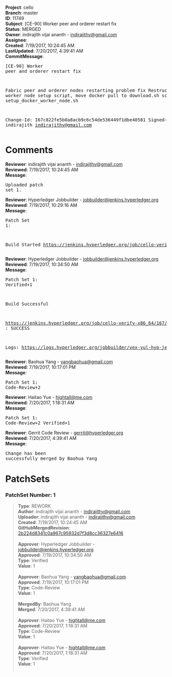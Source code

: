 <strong>Project</strong>: cello<br><strong>Branch</strong>: master<br><strong>ID</strong>: 11749<br><strong>Subject</strong>: [CE-90] Worker peer and orderer restart fix<br><strong>Status</strong>: MERGED<br><strong>Owner</strong>: indirajith vijai ananth - indirajithv@gmail.com<br><strong>Assignee</strong>:<br><strong>Created</strong>: 7/19/2017, 10:24:45 AM<br><strong>LastUpdated</strong>: 7/20/2017, 4:39:41 AM<br><strong>CommitMessage</strong>:<br><pre>[CE-90] Worker peer and orderer restart fix

Fabric peer and orderer nodes restarting problem fix
Restructuring of worker node setup script, move docker pull
to download.sh script from setup_docker_worker_node.sh

Change-Id: I67c822fe5b0a8acb9c6c54de536449f1dbe40581
Signed-off-by: indirajith <indirajithv@gmail.com>
</pre><h1>Comments</h1><strong>Reviewer</strong>: indirajith vijai ananth - indirajithv@gmail.com<br><strong>Reviewed</strong>: 7/19/2017, 10:24:45 AM<br><strong>Message</strong>: <pre>Uploaded patch set 1.</pre><strong>Reviewer</strong>: Hyperledger Jobbuilder - jobbuilder@jenkins.hyperledger.org<br><strong>Reviewed</strong>: 7/19/2017, 10:29:16 AM<br><strong>Message</strong>: <pre>Patch Set 1:

Build Started https://jenkins.hyperledger.org/job/cello-verify-x86_64/167/</pre><strong>Reviewer</strong>: Hyperledger Jobbuilder - jobbuilder@jenkins.hyperledger.org<br><strong>Reviewed</strong>: 7/19/2017, 10:34:50 AM<br><strong>Message</strong>: <pre>Patch Set 1: Verified+1

Build Successful 

https://jenkins.hyperledger.org/job/cello-verify-x86_64/167/ : SUCCESS

Logs: https://logs.hyperledger.org/jobbuilder/vex-yul-hyp-jenkins-1/cello-verify-x86_64/167</pre><strong>Reviewer</strong>: Baohua Yang - yangbaohua@gmail.com<br><strong>Reviewed</strong>: 7/19/2017, 10:17:01 PM<br><strong>Message</strong>: <pre>Patch Set 1: Code-Review+2</pre><strong>Reviewer</strong>: Haitao Yue - hightall@me.com<br><strong>Reviewed</strong>: 7/20/2017, 1:18:31 AM<br><strong>Message</strong>: <pre>Patch Set 1: Code-Review+2 Verified+1</pre><strong>Reviewer</strong>: Gerrit Code Review - gerrit@hyperledger.org<br><strong>Reviewed</strong>: 7/20/2017, 4:39:41 AM<br><strong>Message</strong>: <pre>Change has been successfully merged by Baohua Yang</pre><h1>PatchSets</h1><h3>PatchSet Number: 1</h3><blockquote><strong>Type</strong>: REWORK<br><strong>Author</strong>: indirajith vijai ananth - indirajithv@gmail.com<br><strong>Uploader</strong>: indirajith vijai ananth - indirajithv@gmail.com<br><strong>Created</strong>: 7/19/2017, 10:24:45 AM<br><strong>GitHubMergedRevision</strong>: [2b224d8341c0a967c95932d7f3d8cc36327e6416](https://github.com/hyperledger-gerrit-archive/cello/commit/2b224d8341c0a967c95932d7f3d8cc36327e6416)<br><br><strong>Approver</strong>: Hyperledger Jobbuilder - jobbuilder@jenkins.hyperledger.org<br><strong>Approved</strong>: 7/19/2017, 10:34:50 AM<br><strong>Type</strong>: Verified<br><strong>Value</strong>: 1<br><br><strong>Approver</strong>: Baohua Yang - yangbaohua@gmail.com<br><strong>Approved</strong>: 7/19/2017, 10:17:01 PM<br><strong>Type</strong>: Code-Review<br><strong>Value</strong>: 1<br><br><strong>MergedBy</strong>: Baohua Yang<br><strong>Merged</strong>: 7/20/2017, 4:39:41 AM<br><br><strong>Approver</strong>: Haitao Yue - hightall@me.com<br><strong>Approved</strong>: 7/20/2017, 1:18:31 AM<br><strong>Type</strong>: Code-Review<br><strong>Value</strong>: 1<br><br><strong>Approver</strong>: Haitao Yue - hightall@me.com<br><strong>Approved</strong>: 7/20/2017, 1:18:31 AM<br><strong>Type</strong>: Verified<br><strong>Value</strong>: 1<br><br></blockquote>